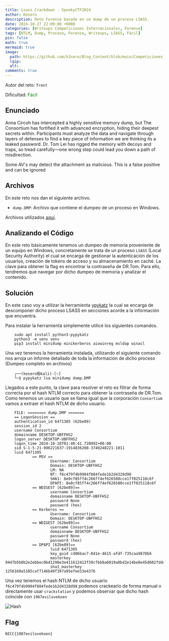 ```yaml
---
title: Lsass Crackdown - SpookyCTF2024
author: Kesero
description: Reto Forense basado en un dump de un proceso LSASS.
date: 2024-10-27 22:09:00 +0800
categories: [Writeups Competiciones Internacionales, Forense]
tags: [NTLM, Dump, Proceso, Forense, Writeups, LSASS, Fácil]
pin: false
math: true
mermaid: true
image:
  path: https://github.com/k3sero/Blog_Content/blob/main/Competiciones_Internacionales_Writeups/2024/Forensics/Spookyctf2024/Lsass_Crackdown/Lsass_Crackdown.png?raw=true
  lqip: 
  alt: 
comments: true
---
```


Autor del reto: `Trent`

Dificultad: <font color=green>Fácil</font>

## Enunciado

Anna Circoh has intercepted a highly sensitive memory dump, but The Consortium has fortified it with advanced encryption, hiding their deepest secrets within. Participants must analyze the data and navigate through layers of defenses to find a key piece of information we are thinking its a leaked password. Dr. Tom Lei has rigged the memory with decoys and traps, so tread carefully—one wrong step could lead you down a path of misdirection.

Some AV's may detect the attachment as malicious. This is a false positive and can be ignored


## Archivos

En este reto nos dan el siguiente archivo.

- `dump.DMP`: Archivo que contiene el dumpeo de un proceso en Windows.

Archivos utilizados [aquí](https://github.com/k3sero/Blog_Content/tree/main/Competiciones_Internacionales_Writeups/2024/Forensics/Spookyctf2024/Lsass_Crackdown).


## Analizando el Código

En este reto básicamente tenemos un dumpeo de memoria proveniente de un equipo en Windows, concretamente se trata de un proceso `LSASS` (Local Security Authority) el cual se encarga de gestionar la autenticación de los usuarios, creación de tokens de acceso y su almacenamiento en caché. La clave para obtener la flag es encontrar la contraseña de DR.Tom. Para ello, tendremos que navegar por dicho dumpeo de memoria y analizar el contenido.

## Solución

En este caso voy a utilizar la herramienta [ypykatz](https://github.com/skelsec/pypykatz) la cual se encarga de descomponer dicho proceso LSASS en secciones acorde a la información que encuentra.

Para instalar la herramienta simplemente utilicé los siguientes comandos.

        sudo apt install python3-pypykatz
        python3 -m venv venv  
        pip3 install minidump minikerberos aiowinreg msldap winacl

Una vez tenemos la herramienta instalada, utilizando el siguiente comando nos arroja un informe detallado de toda la información de dicho proceso (Dumpeo completo en archivos)

        ┌──(kesero㉿kali)-[~]
        └─$ pypykatz lsa minidump dump.DMP

Llegados a este punto, la clave para resolver el reto es filtrar de forma correcta por el hash NTLM correcto para obtener la contraseña de DR.Tom. Como tenemos un usuario que se llama igual que la corporación `Consortium` vamos a extraer el hash NTLM de dicho usuario.

        FILE: ======== dump.DMP =======
        == LogonSession ==
        authentication_id 6471305 (62be89)
        session_id 2
        username Consortium
        domainname DESKTOP-UBFFHS2
        logon_server DESKTOP-UBFFHS2
        logon_time 2024-10-18T01:40:41.720992+00:00
        sid S-1-5-21-996221637-1914836208-3740248221-1011
        luid 6471305
                == MSV ==
                        Username: Consortium
                        Domain: DESKTOP-UBFFHS2
                        LM: NA
                        NT: f6c479f4b9904f884fede1b2d4328d98
                        SHA1: 8e0cf85ff4c266ff4ef626580cce1ff025118c6f
                        DPAPI: 8e0cf85ff4c266ff4ef626580cce1ff025118c6f
                == WDIGEST [62be89]==
                        username Consortium
                        domainname DESKTOP-UBFFHS2
                        password None
                        password (hex)
                == Kerberos ==
                        Username: Consortium
                        Domain: DESKTOP-UBFFHS2
                == WDIGEST [62be89]==
                        username Consortium
                        domainname DESKTOP-UBFFHS2
                        password None
                        password (hex)
                == DPAPI [62be89]==
                        luid 6471305
                        key_guid cd06bac7-841e-4615-afdf-735caa9878b6
                        masterkey 9447b5b0b2e2ebbec0bd1298e3e411612413f39cfbb8a6019a0bd2e14be8e45d602fdd4f96d22f977161988f0d4b6090bf992bea9abb4dc64873bfedff8ed10f
                        sha1_masterkey 1256160a5105caf7146b49f397a95efee53e4376

Una vez tenemos el hash NTLM de dicho usuario `f6c479f4b9904f884fede1b2d4328d98` podemos crackearlo de forma manual o directamente usar `crackstation` y podemos observar que dicho hash coincide con `1987evilovekoen`

![Hash](https://github.com/k3sero/Blog_Content/blob/main/Competiciones_Internacionales_Writeups/2024/Forensics/Spookyctf2024/Lsass_Crackdown/hash.png?raw=true)

## Flag

`NICC{1987evilovekoen}`